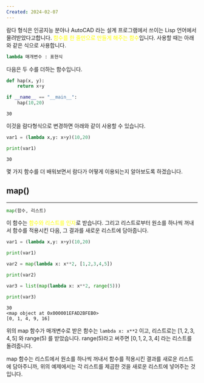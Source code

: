 ```yaml
---
Created: 2024-02-07
---
```


람다 형식은 인공지능 분야나 AutoCAD 라는 설계 프로그램에서 쓰이는 Lisp 언어에서 물려받았다고합니다. <font color="#ffff00">함수를 한 줄만으로 만들게 해주는 함수</font>입니다. 사용할 때는 아래와 같은 식으로 사용합니다.

```python
lambda 매개변수 : 표현식
```

다음은 두 수를 더하는 함수입니다.

```python
def hap(x, y):
	return x+y

if __name__ == "__main__":
	hap(10,20)
```

```
30
```

이것을 람다형식으로 변경하면 아래와 같이 사용할 수 있습니다.

```python
var1 = (lambda x,y: x+y)(10,20)

print(var1)
```

```
30
```

몇 가지 함수를 더 배워보면서 람다가 어떻게 이용되는지 알아보도록 하겠습니다.

## map()
---

```python
map(함수, 리스트)
```

이 함수는 <font color="#ffff00">함수와 리스트를 인자</font>로 받습니다. 그리고 리스트로부터 원소를 하나씩 꺼내서 함수를 적용시킨 다음, 그 결과를 새로운 리스트에 담아줍니다.

```python
var1 = (lambda x,y: x+y)(10,20)

print(var1)

var2 = map(lambda x: x**2, [1,2,3,4,5])

print(var2)

var3 = list(map(lambda x: x**2, range(5)))

print(var3)
```

```
30
<map object at 0x000001EFAD2BFEB0>
[0, 1, 4, 9, 16]
```

위의 map 함수가 매개변수로 받은 함수는 `lambda x: x**2` 이고, 리스트로는 $[1,2,3,4,5]$ 와 range(5) 를 받았습니다. range(5)라고 써주면 $[0,1,2,3,4]$ 라는 리스트를 돌려줍니다. 

map 함수는 리스트에서 원소를 하나씩 꺼내서 함수를 적용시킨 결과를 새로운 리스트에 담아주니까, 위의 예제에서는 각 리스트를 제곱한 것을 새로운 리스트에 넣어주는 것입니다.

